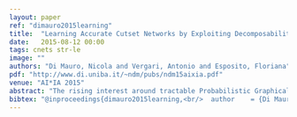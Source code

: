```yaml
---
layout: paper
ref: "dimauro2015learning"
title:  "Learning Accurate Cutset Networks by Exploiting Decomposability"
date:   2015-08-12 00:00
tags: cnets str-le
image: ""
authors: "Di Mauro, Nicola and Vergari, Antonio and Esposito, Floriana"
pdf: "http://www.di.uniba.it/~ndm/pubs/ndm15aixia.pdf"
venue: "AI*IA 2015"
abstract: "The rising interest around tractable Probabilistic Graphical Models is due to the guarantees on inference feasibility they provide. Among them, Cutset Networks (CNets) have recently been introduced as models embedding Pearl’s cutset conditioning algorithm in the form of weighted probabilistic model trees with tree-structured models as leaves. Learning the structure of CNets has been tackled as a greedy search leveraging heuristics from decision tree learning. Even if efficient, the learned models are far from being accurate in terms of likelihood. Here, we exploit the decomposable score of CNets to learn their structure and parameters by directly maximizing the likelihood, including the BIC criterion and informative priors on smoothing parameters. In addition, we show how to create mixtures of CNets by adopting a well known bagging method from the discriminative framework as an effective and cheap alternative to the classical EM. We compare our algorithms against the original variants on a set of standard benchmarks for graphical model structure learning, empirically proving our claims."
bibtex: "@inproceedings{dimauro2015learning,<br/>  author    = {Di Mauro, Nicola and Vergari, Antonio and Esposito, Floriana},<br/>  title     = {Learning Accurate Cutset Networks by Exploiting Decomposability},<br/>  booktitle = {AI*IA},<br/>  series    = {Lecture Notes in Computer Science},<br/>  volume    = {9336},<br/>  pages     = {221--232},<br/>  publisher = {Springer},<br/>  year      = {2015}<br/>}"
---
```

